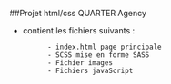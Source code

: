 ##Projet html/css QUARTER Agency

- contient les fichiers suivants : 
	 	
			- index.html page principale
			- SCSS mise en forme SASS
			- Fichier images
			- Fichiers javaScript
